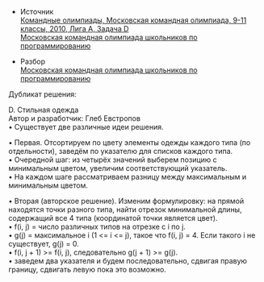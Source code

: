 - Источник  
 [Командные олимпиады, Московская командная олимпиада, 9-11 классы, 2010, Лига А, Задача D](https://informatics.msk.ru/py-source/source/dir/17218-454)  
[Московская командная олимпиада школьников по программированию](https://olympiads.ru/team/archive/2010.html)

- Разбор  
[Московская командная олимпиада школьников по программированию](https://olympiads.ru/team/archive/2010.html)  

Дубликат решения:  

D. Стильная одежда  
Автор и разработчик: Глеб Евстропов  
• Существует две различные идеи решения.  

• Первая. Отсортируем по цвету элементы одежды каждого типа (по отдельности), заведём по указателю для списков каждого типа.  
• Очередной шаг: из четырёх значений выберем позицию с минимальным цветом, увеличим соответствующий указатель.  
• На каждом шаге рассматриваем разницу между максимальным и минимальным цветом.  

• Вторая (авторское решение). Изменим формулировку: на прямой находятся точки разного типа, найти отрезок минимальной длины, содержащий все 4 типа (координатой точки является цвет).  
• f(i, j) = число различных типов на отрезке с i по j.  
• g(j) = максимальное i (1 <= i <= j), такое что f(i, j) = 4. Если такого i не существует, g(j) = 0.  
• f(i, j + 1) >= f(i, j), следовательно g(j + 1) >= g(j).  
• заведем два указателя и будем последовательно, сдвигая правую границу, сдвигать левую пока это возможно. 

